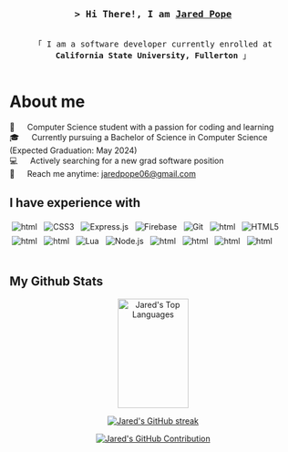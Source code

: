 <!-- Intro  -->
<h3 align="center">
        <samp>&gt; Hi There!, I am
                <b><a target="_blank" href="https://github.com/jpope6">Jared Pope</a></b>
        </samp>
</h3>


<p align="center"> 
  <samp>
    <br>
    「 I am a software developer currently enrolled at <b>California State University, Fullerton</b> 」
    <br>
    <br>
  </samp>
</p>

<!-- p align="center">
 <a href="https://alsiam.com" target="blank">
  <img src="https://img.shields.io/badge/Website-DC143C?style=for-the-badge&logo=medium&logoColor=white" alt="alsiam" />
 </a>
 <a href="https://www.linkedin.com/in/jaredpope6/" target="_blank">
  <img src="https://img.shields.io/badge/LinkedIn-0077B5?style=for-the-badge&logo=linkedin&logoColor=white" alt="jpope"/>
 </a>
</p> -->

<!-- About Section -->
 # About me
 
<p>
  
 👋 &emsp; Computer Science student with a passion for coding and learning<br/>
 🎓 &emsp; Currently pursuing a Bachelor of Science in Computer Science (Expected Graduation: May 2024)<br/>
 💻 &emsp; Actively searching for a new grad software position<br/>
 📧 &emsp; Reach me anytime: <a href="mailto:jaredpope06@gmail.com" target="_blank">jaredpope06@gmail.com</a><br/>

</p>

## I have experience with
<div align="left">
<img src="https://img.shields.io/badge/c++-%2300599C.svg?style=for-the-badge&logo=c%2B%2B&logoColor=white" alt="html" style="vertical-align:top; margin:4px">
<img src="https://img.shields.io/badge/CSS3-1572B6?style=for-the-badge&logo=css3&logoColor=white" alt="CSS3" style="vertical-align:top; margin:4px">
<img src="https://img.shields.io/badge/Express.js-000000?style=for-the-badge&logo=express&logoColor=white" alt="Express.js" style="vertical-align:top; margin:4px">
<img src="https://img.shields.io/badge/Firebase-FFCA28?style=for-the-badge&logo=firebase&logoColor=white" alt="Firebase" style="vertical-align:top; margin:4px">
<img src="https://img.shields.io/badge/Git-F05032?style=for-the-badge&logo=git&logoColor=white" alt="Git" style="vertical-align:top; margin:4px">
<img src="https://img.shields.io/badge/go-%2300ADD8.svg?style=for-the-badge&logo=go&logoColor=white" alt="html" style="vertical-align:top; margin:4px">
<img src="https://img.shields.io/badge/HTML5-E34F26?style=for-the-badge&logo=html5&logoColor=white" alt="HTML5" style="vertical-align:top; margin:4px">
<img src="https://img.shields.io/badge/javascript-%23323330.svg?style=for-the-badge&logo=javascript&logoColor=%23F7DF1E" alt="html" style="vertical-align:top; margin:4px">
<img src="https://img.shields.io/badge/-Linux-yellow?logo=linux&style=for-the-badge&logoColor=white" alt="html" style="vertical-align:top; margin:4px">
<img src="https://img.shields.io/badge/Lua-2C2D72?style=for-the-badge&logo=lua&logoColor=white" alt="Lua" style="vertical-align:top; margin:4px">
<img src="https://img.shields.io/badge/Nodejs-3C873A?style=for-the-badge&logo=node.js&logoColor=white" alt="Node.js" style="vertical-align:top; margin:4px">
<img src="https://img.shields.io/badge/python-3670A0?style=for-the-badge&logo=python&logoColor=ffdd54" alt="html" style="vertical-align:top; margin:4px">
<img src="https://img.shields.io/badge/react-%2320232a.svg?style=for-the-badge&logo=react&logoColor=%2361DAFB" alt="html" style="vertical-align:top; margin:4px">
<img src="https://img.shields.io/badge/-SQL-red?logo=sql&style=for-the-badge&logoColor=lightgrey" alt="html" style="vertical-align:top; margin:4px">
<img src="https://img.shields.io/badge/-Svelte-red?style=for-the-badge&logoColor=white&logo=Svelte" alt="html" style="vertical-align:top; margin:4px">
</div>

<br/>

## My Github Stats
 <p align="center">
  <a href="https://github.com/jpope6"><img alt="Jared's Top Languages" src="https://denvercoder1-github-readme-stats.vercel.app/api/top-langs/?username=jpope6&langs_count=8&hide=HTML,CSS&count_private=true&layout=compact&theme=react&border_color=7F3FBF&bg_color=0D1117&title_color=F85D7F&icon_color=F8D866" height="192px" width="49.5%"/></a>
</p>

<p align="center">
  <a href="https://github.com/jpope6">
    <img src="https://github-readme-streak-stats.herokuapp.com/?user=jpope6&theme=radical&border=7F3FBF&background=0D1117" alt="Jared's GitHub streak"/>
  </a>
</p>

<p align="center">
  <a href="https://github.com/jpope6">
    <img src="https://github-profile-summary-cards.vercel.app/api/cards/profile-details?username=jpope6&theme=radical" alt="Jared's GitHub Contribution"/>
  </a>
</p>
